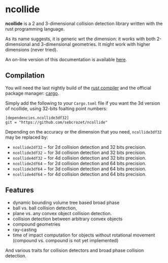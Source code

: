 ncollide
========

**ncollide** is a 2 and 3-dimensional collision detection library written with
the rust programming language.

As its name suggests, it is generic wrt the dimension: it works with both
2-dimensional and 3-dimensional geometries.  It might work with higher
dimensions (never tried).

An on-line version of this documentation is available [here](http://ncollide.org).

## Compilation
You will need the last nightly build of the [rust compiler](http://www.rust-lang.org)
and the official package manager: [cargo](https://github.com/rust-lang/cargo).

Simply add the following to your `Cargo.toml` file if you want the 3d version
of ncollide, using 32-bits foalting point numbers:

```
[dependencies.ncollide3df32]
git = "https://github.com/sebcrozet/ncollide"
```

Depending on the accuracy or the dimension that you need, `ncollide3df32` may
be replaced by:

* `ncollide2df32` − for 2d collision detection and 32 bits precision.
* `ncollide3df32` − for 3d collision detection and 32 bits precision.
* `ncollide4df32` − for 4d collision detection and 32 bits precision.
* `ncollide2df64` − for 2d collision detection and 64 bits precision.
* `ncollide3df64` − for 3d collision detection and 64 bits precision.
* `ncollide4df64` − for 4d collision detection and 64 bits precision.


## Features
- dynamic bounding volume tree based broad phase
- ball vs. ball collision detection,
- plane vs. any convex object collision detection.
- collision detection between arbitrary convex objects
- compound geometries
- ray-casting
- time of impact computation  for objects without rotational movement (compound vs. compound is not
  yet implemented)

And various traits for collision detectors and broad phase collision detection.
